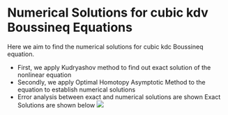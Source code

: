 # Numerical Solutions for cubic kdv Boussineq Equations
Here we aim to find the numerical solutions for cubic kdc Boussineq equation.
* First, we apply Kudryashov method to find out exact solution of the nonlinear equation
* Secondly, we apply Optimal Homotopy Asymptotic Method to the equation to establish numerical solutions
* Error analysis between exact and numerical solutions are shown
Exact Solutions are shown below
![](Images/ExactSoln)
